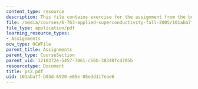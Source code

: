 ```yaml
---
content_type: resource
description: This file contains exercise for the assignment from the book.
file: /media/courses/6-763-applied-superconductivity-fall-2005/101aba7fb03d6920e05e85edd117eae6_ps2.pdf
file_type: application/pdf
learning_resource_types:
- Assignments
ocw_type: OCWFile
parent_title: Assignments
parent_type: CourseSection
parent_uid: 1210372e-5457-7061-c56b-38348fcd705b
resourcetype: Document
title: ps2.pdf
uid: 101aba7f-b03d-6920-e05e-85edd117eae6
---
```


